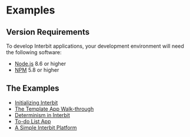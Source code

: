 # Examples

## Version Requirements

To develop Interbit applications, your development environment will need
the following software:

* [Node.js](https://nodejs.org/) 8.6 or higher
* [NPM](https://nodejs.org/) 5.8 or higher

## The Examples

- [Initializing Interbit](initialize.md)
- [The Template App Walk-through](template.adoc)
- [Determinism in Interbit](determinism.adoc)
- [To-do List App](./to-do-list.md)
- [A Simple Interbit Platform](simple-platform/README.adoc)
